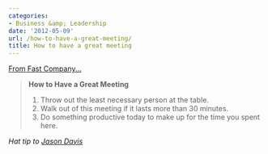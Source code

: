 ```yaml
---
categories:
- Business &amp; Leadership
date: '2012-05-09'
url: /how-to-have-a-great-meeting/
title: How to have a great meeting
---
```


<a href="http://www.fastcompany.com/1835502/the-key-to-great-meetings-is-kicking-some-people-out-of-it">From Fast Company...</a>

<blockquote><strong>How to Have a Great Meeting</strong>

1. Throw out the least necessary person at the table.
2. Walk out of this meeting if it lasts more than 30 minutes.
3. Do something productive today to make up for the time you spent here.</blockquote>

<em>Hat tip to <a href="https://twitter.com/#!/davisory">Jason Davis</a></em>